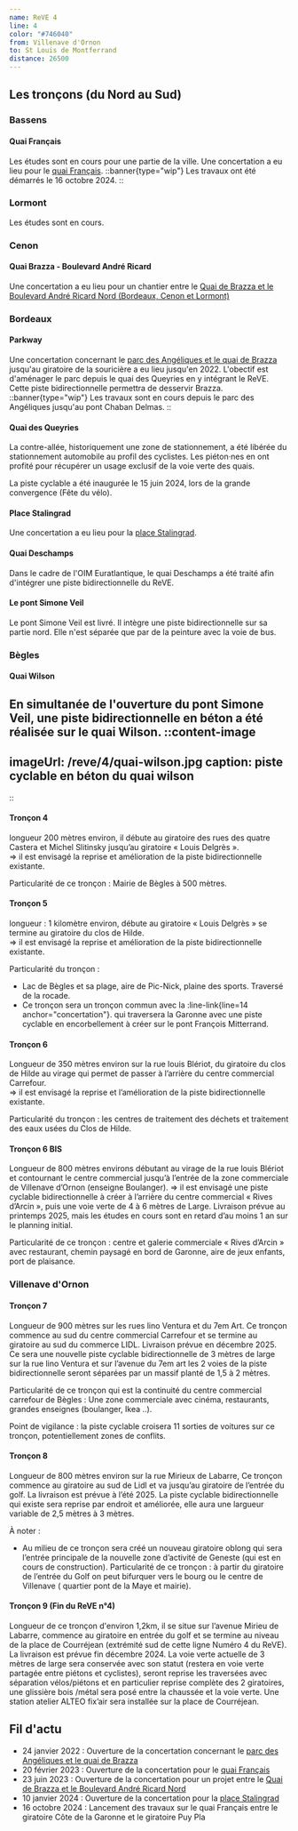 ```yaml
---
name: ReVE 4
line: 4
color: "#746040"
from: Villenave d'Ornon
to: St Louis de Montferrand
distance: 26500
---
```


## Les tronçons (du Nord au Sud)

### Bassens
#### Quai Français
Les études sont en cours pour une partie de la ville.
Une concertation a eu lieu pour le [quai Français](https://participation.bordeaux-metropole.fr/processes/projet-5819).
::banner{type="wip"}
Les travaux ont été démarrés le 16 octobre 2024.
::

### Lormont
Les études sont en cours.

### Cenon
#### Quai Brazza - Boulevard André Ricard
Une concertation a eu lieu pour un chantier entre le [Quai de Brazza et le Boulevard André Ricard Nord (Bordeaux, Cenon et Lormont)](https://participation.bordeaux-metropole.fr/processes/projet-6079)

### Bordeaux

#### Parkway
Une concertation concernant le [parc des Angéliques et le quai de Brazza](https://participation.bordeaux-metropole.fr/processes/projet-5045)
jusqu'au giratoire de la souricière a eu lieu jusqu'en 2022.
L'obectif est d'aménager le parc depuis le quai des Queyries en y intégrant le ReVE.
Cette piste bidirectionnelle permettra de desservir Brazza.
::banner{type="wip"}
Les travaux sont en cours depuis le parc des Angéliques jusqu'au pont Chaban Delmas.
::

#### Quai des Queyries
La contre-allée, historiquement une zone de stationnement, a été libérée du stationnement automobile au profil des cyclistes.
Les piéton·nes en ont profité pour récupérer un usage exclusif de la voie verte des quais.

La piste cyclable a été inaugurée le 15 juin 2024, lors de la grande convergence (Fête du vélo).

#### Place Stalingrad
Une concertation a eu lieu pour la [place Stalingrad](https://participation.bordeaux-metropole.fr/processes/projet-6509).

#### Quai Deschamps
Dans le cadre de l'OIM Euratlantique, le quai Deschamps a été traité afin d'intégrer une piste bidirectionnelle du ReVE.

#### Le pont Simone Veil
Le pont Simone Veil est livré. Il intègre une piste bidirectionnelle sur sa partie nord.
Elle n'est séparée que par de la peinture avec la voie de bus.

### Bègles

#### Quai Wilson
En simultanée de l'ouverture du pont Simone Veil, une piste bidirectionnelle en béton a été réalisée sur le quai Wilson.
::content-image
---
imageUrl: /reve/4/quai-wilson.jpg
caption: piste cyclable en béton du quai wilson
---
::

#### Tronçon 4
longueur 200 mètres environ, il débute au giratoire des rues des quatre Castera et Michel Slitinsky jusqu’au giratoire « Louis Delgrès ».<br>
=> il est envisagé la reprise et amélioration de la piste bidirectionnelle existante.

Particularité de ce tronçon : Mairie de Bègles à 500 mètres.

#### Tronçon 5
longueur : 1 kilomètre environ, débute au giratoire « Louis Delgrès » se termine au giratoire du clos de Hilde.<br>
=>  il est envisagé la reprise et amélioration de la piste bidirectionnelle existante.

Particularité du tronçon :
- Lac de Bègles et sa plage, aire de Pic-Nick, plaine des sports. Traversé de la rocade.
- Ce tronçon sera un tronçon commun avec la :line-link{line=14 anchor="concertation"}. qui traversera la Garonne avec une piste cyclable en encorbellement à créer sur le pont François Mitterrand.

#### Tronçon 6
Longueur de 350 mètres environ sur la rue louis Blériot, du giratoire du clos de Hilde au virage qui permet de passer à l’arrière du centre commercial Carrefour.<br>
=>  il est envisagé la reprise et l’amélioration de la piste bidirectionnelle existante.

Particularité du tronçon : les centres de traitement des déchets et traitement des eaux usées du Clos de Hilde.

#### Tronçon 6 BIS
Longueur de 800 mètres environs débutant au virage de la rue louis Blériot et contournant le centre commercial jusqu’à l’entrée de la zone commerciale de Villenave d’Ornon (enseigne Boulanger).
=> il est envisagé une piste cyclable bidirectionnelle à créer à l’arrière du centre commercial «&nbsp;Rives d’Arcin », puis une voie verte de 4 à 6 mètres de Large.
Livraison prévue au printemps 2025, mais les études en cours sont en retard d’au moins 1 an sur le planning initial.

Particularité de ce tronçon : centre et galerie commerciale « Rives d’Arcin » avec restaurant, chemin paysagé en bord de Garonne, aire de jeux enfants, port de plaisance.

### Villenave d'Ornon

#### Tronçon 7
Longueur de 900 mètres sur les rues lino Ventura et du 7em Art.
Ce tronçon commence au sud du centre commercial Carrefour et se termine au giratoire au sud du commerce LIDL.
Livraison prévue en décembre 2025.
Ce sera une nouvelle piste cyclable bidirectionnelle de 3 mètres de large sur la rue lino Ventura
et sur l’avenue du 7em art les 2 voies de la piste bidirectionnelle seront séparées par un massif planté de 1,5 à 2 mètres.

Particularité de ce tronçon qui est la continuité du centre commercial carrefour de Bègles : Une zone commerciale avec cinéma, restaurants, grandes enseignes (boulanger, Ikea ..).

Point de vigilance : la piste cyclable croisera 11 sorties de voitures sur ce tronçon, potentiellement zones de conflits.

#### Tronçon 8
Longueur de 800 mètres environ sur la rue Mirieux de Labarre, Ce tronçon commence au giratoire au sud de Lidl et va jusqu’au giratoire de l’entrée du golf.
La livraison est prévue à l’été 2025.
La piste cyclable bidirectionnelle qui existe sera reprise par endroit et améliorée, elle aura une largueur variable de 2,5 mètres à 3 mètres.

À noter :

- Au milieu de ce tronçon sera créé un nouveau giratoire oblong qui sera l’entrée principale de la nouvelle zone d’activité de Geneste (qui est en cours de construction).
Particularité de ce tronçon : à partir du giratoire de l’entrée du Golf on peut bifurquer vers le bourg ou le centre de Villenave ( quartier pont de la Maye et mairie).

#### Tronçon 9 (Fin du ReVE n°4)
Longueur de ce tronçon d'environ 1,2km, il se situe sur l’avenue Mirieu de Labarre, commence au giratoire en entrée du golf et se termine au niveau de
la place de Courréjean (extrémité sud de cette ligne Numéro 4 du ReVE).
La livraison est prévue fin décembre 2024.
La voie verte actuelle de 3 mètres de large sera conservée avec son statut (restera en voie verte partagée entre piétons et cyclistes), seront reprise les traversées avec séparation vélos/piétons et en particulier reprise complète des 2 giratoires, une glissière bois /métal sera posé entre la chaussée et la voie verte.
Une station atelier ALTEO fix’air sera installée sur la place de Courréjean.

## Fil d'actu

- 24 janvier 2022 : Ouverture de la concertation concernant le [parc des Angéliques et le quai de Brazza](https://participation.bordeaux-metropole.fr/processes/projet-5045)
- 20 février 2023 : Ouverture de la concertation pour le [quai Français](https://participation.bordeaux-metropole.fr/processes/projet-5819)
- 23 juin 2023 : Ouverture de la concertation pour un projet entre le [Quai de Brazza et le Boulevard André Ricard Nord](https://participation.bordeaux-metropole.fr/processes/projet-6079)
- 10 janvier 2024 : Ouverture de la concertation pour la [place Stalingrad](https://participation.bordeaux-metropole.fr/processes/projet-6509)
- 16 octobre 2024 : Lancement des travaux sur le quai Français entre le giratoire Côte de la Garonne et le giratoire Puy Pla
